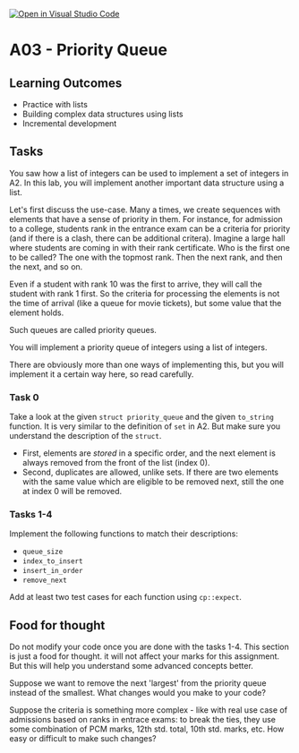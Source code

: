 [![Open in Visual Studio Code](https://classroom.github.com/assets/open-in-vscode-c66648af7eb3fe8bc4f294546bfd86ef473780cde1dea487d3c4ff354943c9ae.svg)](https://classroom.github.com/online_ide?assignment_repo_id=7966244&assignment_repo_type=AssignmentRepo)
# A03 - Priority Queue

## Learning Outcomes

- Practice with lists
- Building complex data structures using lists
- Incremental development

## Tasks

You saw how a list of integers can be used to implement a set of integers in A2. In this lab, you will implement another important data structure using a list.

Let's first discuss the use-case. Many a times, we create sequences with elements that have a sense of priority in them. For instance, for admission to a college, students rank in the entrance exam can be a criteria for priority (and if there is a clash, there can be additional critera). Imagine a large hall where students are coming in with their rank certificate. Who is the first one to be called? The one with the topmost rank. Then the next rank, and then the next, and so on.

Even if a student with rank 10 was the first to arrive, they will call the student with rank 1 first. So the criteria for processing the elements is not the time of arrival (like a queue for movie tickets), but some value that the element holds.

Such queues are called priority queues.

You will implement a priority queue of integers using a list of integers.

There are obviously more than one ways of implementing this, but you will implement it a certain way here, so read carefully.

### Task 0

Take a look at the given `struct priority_queue` and the given `to_string` function. It is very similar to the definition of `set` in A2. But make sure you understand the description of the `struct`.

- First, elements are *stored* in a specific order, and the next element is always removed from the front of the list (index 0).
- Second, duplicates are allowed, unlike sets. If there are two elements with the same value which are eligible to be removed next, still the one at index 0 will be removed.

### Tasks 1-4

Implement the following functions to match their descriptions:

- `queue_size`
- `index_to_insert`
- `insert_in_order`
- `remove_next`

Add at least two test cases for each function using `cp::expect`.

## Food for thought

Do not modify your code once you are done with the tasks 1-4. This section is just a food for thought. it will not affect your marks for this assignment. But this will help you understand some advanced concepts better.

Suppose we want to remove the next 'largest' from the priority queue instead of the smallest. What changes would you make to your code?

Suppose the criteria is something more complex - like with real use case of admissions based on ranks in entrace exams: to break the ties, they use some combination of PCM marks, 12th std. total, 10th std. marks, etc. How easy or difficult to make such changes?
